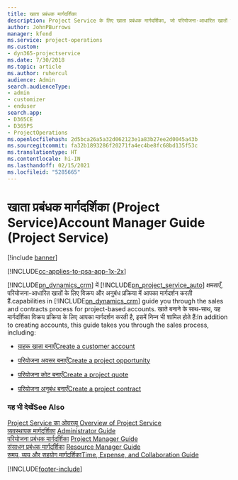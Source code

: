 ```yaml
---
title: खाता प्रबंधक मार्गदर्शिका
description: Project Service के लिए खाता प्रबंधक मार्गदर्शिका, जो परियोजना-आधारित खातों के लिए विक्रय और अनुबंध प्रक्रिया में आपका मार्गदर्शन करती है.
author: JohnPBurrows
manager: kfend
ms.service: project-operations
ms.custom:
- dyn365-projectservice
ms.date: 7/30/2018
ms.topic: article
ms.author: ruhercul
audience: Admin
search.audienceType:
- admin
- customizer
- enduser
search.app:
- D365CE
- D365PS
- ProjectOperations
ms.openlocfilehash: 2d5bca26a5a32d062123e1a83b27ee2d0045a43b
ms.sourcegitcommit: fa32b1893286f20271fa4ec4be8fc68bd135f53c
ms.translationtype: HT
ms.contentlocale: hi-IN
ms.lasthandoff: 02/15/2021
ms.locfileid: "5285665"
---
```

# <a name="account-manager-guide-project-service"></a><span data-ttu-id="1f9cd-103">खाता प्रबंधक मार्गदर्शिका (Project Service)</span><span class="sxs-lookup"><span data-stu-id="1f9cd-103">Account Manager Guide (Project Service)</span></span>

[!include [banner](../includes/psa-now-project-operations.md)]

[!INCLUDE[cc-applies-to-psa-app-1x-2x](../includes/cc-applies-to-psa-app-1x-2x.md)]

[!INCLUDE[pn_dynamics_crm](../includes/pn-dynamics-crm.md)] <span data-ttu-id="1f9cd-104">में [!INCLUDE[pn_project_service_auto](../includes/pn-project-service-auto.md)] क्षमताएँ, परियोजना-आधारित खातों के लिए विक्रय और अनुबंध प्रक्रिया में आपका मार्गदर्शन करती हैं.</span><span class="sxs-lookup"><span data-stu-id="1f9cd-104">capabilities in [!INCLUDE[pn_dynamics_crm](../includes/pn-dynamics-crm.md)] guide you through the sales and contracts process for project-based accounts.</span></span> <span data-ttu-id="1f9cd-105">खाते बनाने के साथ-साथ, यह मार्गदर्शिका विक्रय प्रक्रिया के लिए आपका मार्गदर्शन करती है, इसमें निम्न भी शामिल होते हैं:</span><span class="sxs-lookup"><span data-stu-id="1f9cd-105">In addition to creating accounts, this guide takes you through the sales process, including:</span></span>  
  
-   [<span data-ttu-id="1f9cd-106">ग्राहक खाता बनाएँ</span><span class="sxs-lookup"><span data-stu-id="1f9cd-106">Create a customer account</span></span>](../psa/create-customer-account.md)  
  
-   [<span data-ttu-id="1f9cd-107">परियोजना अवसर बनाएँ</span><span class="sxs-lookup"><span data-stu-id="1f9cd-107">Create a project opportunity</span></span>](../psa/create-project-opportunity.md)  
  
-   [<span data-ttu-id="1f9cd-108">परियोजना कोट बनाएँ</span><span class="sxs-lookup"><span data-stu-id="1f9cd-108">Create a project quote</span></span>](../psa/create-project-quote.md)  
  
-   [<span data-ttu-id="1f9cd-109">परियोजना अनुबंध बनाएँ</span><span class="sxs-lookup"><span data-stu-id="1f9cd-109">Create a project contract</span></span>](../psa/create-project-contract.md)  
  
  
### <a name="see-also"></a><span data-ttu-id="1f9cd-110">यह भी देखें</span><span class="sxs-lookup"><span data-stu-id="1f9cd-110">See Also</span></span>  
 <span data-ttu-id="1f9cd-111">[Project Service का ओवरव्यू](../psa/overview.md) </span><span class="sxs-lookup"><span data-stu-id="1f9cd-111">[Overview of Project Service](../psa/overview.md) </span></span>  
 <span data-ttu-id="1f9cd-112">[व्यवस्थापक मार्गदर्शिका](../psa/admin-guide.md) </span><span class="sxs-lookup"><span data-stu-id="1f9cd-112">[Administrator Guide](../psa/admin-guide.md) </span></span>  
 <span data-ttu-id="1f9cd-113">[परियोजना प्रबंधक मार्गदर्शिका](../psa/project-manager-guide.md) </span><span class="sxs-lookup"><span data-stu-id="1f9cd-113">[Project Manager Guide](../psa/project-manager-guide.md) </span></span>  
 <span data-ttu-id="1f9cd-114">[संसाधन प्रबंधक मार्गदर्शिका](../psa/resource-manager-guide.md) </span><span class="sxs-lookup"><span data-stu-id="1f9cd-114">[Resource Manager Guide](../psa/resource-manager-guide.md) </span></span>  
 [<span data-ttu-id="1f9cd-115">समय, व्यय और सहयोग मार्गदर्शिका</span><span class="sxs-lookup"><span data-stu-id="1f9cd-115">Time, Expense, and Collaboration Guide</span></span>](../psa/time-expense-collaboration-guide.md)


[!INCLUDE[footer-include](../includes/footer-banner.md)]